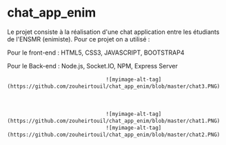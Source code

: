 # chat_app_enim
Le projet consiste à la réalisation d'une chat application entre les étudiants de l'ENSMR (enimiste).
Pour ce projet on a utilisé :



Pour le front-end : HTML5, CSS3, JAVASCRIPT, BOOTSTRAP4




Pour le Back-end : Node.js, Socket.IO, NPM, Express Server

                                    ![myimage-alt-tag](https://github.com/zouheirtouil/chat_app_enim/blob/master/chat3.PNG)



                                    ![myimage-alt-tag](https://github.com/zouheirtouil/chat_app_enim/blob/master/chat1.PNG)
                                    ![myimage-alt-tag](https://github.com/zouheirtouil/chat_app_enim/blob/master/chat2.PNG)



